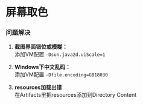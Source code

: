 # 屏幕取色  
### 问题解决  

1. __截图界面错位或模糊：__  
添加VM配置 `-Dsun.java2d.uiScale=1`

2. __Windows下中文乱码：__  
添加VM配置 `-Dfile.encoding=GB18030`

3. __resources加载出错__  
在Artifacts里把resources添加到Directory Content
